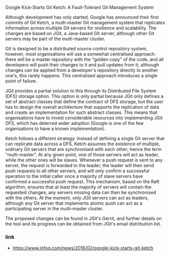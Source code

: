 Google Kick-Starts Git Ketch: A Fault-Tolerant Git Management System

Although development has only started, Google has announced their first commits of Git Ketch, a multi-master Git management system that replicates information across multiple Git servers for resilience and scalability. The changes are based on JGit, a Java-based Git server, although other Git servers may be part of the multi-master cluster.

Git is designed to be a distributed source control repository system, however, most organisations will use a somewhat centralised approach: there will be a master repository with the "golden copy" of the code, and all developers will push their changes to it and pull updates from it; although changes can be applied from a developer's repository directly to another one's, this rarely happens. This centralised approach introduces a single point of failure.

JGit provides a partial solution to this through its Distributed File System (DFS) storage option. This option is only partial because JGit only defines a set of abstract classes that define the contract of DFS storage, but the user has to design the overall architecture that supports the replication of data and create an implementation for such abstract classes. This means that organisations have to invest considerable resources into implementing JGit DFS, which has deterred wider adoption (Google is one of the few organisations to have a known implementation).

Ketch follows a different strategy. Instead of defining a single Git server that can replicate data across a DFS, Ketch assumes the existence of multiple, ordinary Git servers that are synchronised with each other; hence the term "multi-master". At any given point, one of those servers will act as leader, while the other ones will be slaves. Whenever a push request is sent to any server, the request is forwarded to the leader; the leader will then send push requests to all other servers, and will only confirm a successful operation to the initial caller once a majority of slave servers have confirmed a successful push request. This mechanism, based on the Raft algorithm, ensures that at least the majority of servers will contain the requested changes; any servers missing data can then be synchronised with the others. At the moment, only JGit servers can act as leaders, although any Git server that implements atomic push can act as a participating server in the multi-master cluster.

The proposed changes can be found in JGit's Gerrit, and further details on the tool and its progress can be obtained from JGit's email distribution list.
### link
- https://www.infoq.com/news/2016/02/google-kick-starts-git-ketch
